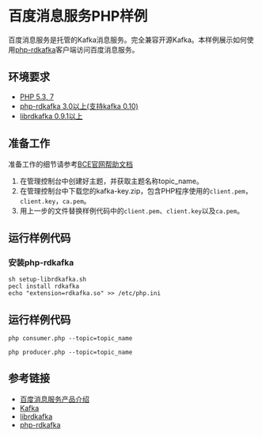 # 百度消息服务PHP样例

百度消息服务是托管的Kafka消息服务。完全兼容开源Kafka。本样例展示如何使用[php-rdkafka](https://github.com/arnaud-lb/php-rdkafka)客户端访问百度消息服务。

## 环境要求

- [PHP 5.3, 7](http://php.net/)
- [php-rdkafka 3.0以上(支持kafka 0.10)](https://github.com/arnaud-lb/php-rdkafka)
- [librdkafka 0.9.1以上](https://github.com/edenhill/librdkafka)

## 准备工作

准备工作的细节请参考[BCE官网帮助文档](https://cloud.baidu.com/doc/Kafka/QuickGuide.html)

1. 在管理控制台中创建好主题，并获取主题名称topic_name。
2. 在管理控制台中下载您的kafka-key.zip，包含PHP程序使用的`client.pem`，`client.key`，`ca.pem`。
3. 用上一步的文件替换样例代码中的`client.pem`、`client.key`以及`ca.pem`。

## 运行样例代码

### 安装php-rdkafka

	sh setup-librdkafka.sh
    pecl install rdkafka
    echo "extension=rdkafka.so" >> /etc/php.ini

## 运行样例代码

	php consumer.php --topic=topic_name

	php producer.php --topic=topic_name
    
## 参考链接

- [百度消息服务产品介绍](https://bce.baidu.com/product/kafka.html)
- [Kafka](http://kafka.apache.org/)
- [librdkafka](https://github.com/edenhill/librdkafka)
- [php-rdkafka](https://arnaud-lb.github.io/php-rdkafka/phpdoc/book.rdkafka.html)
